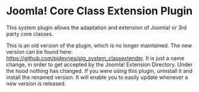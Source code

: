 # Joomla! Core Class Extension Plugin

This system plugin allows the adaptation and extension of 
Joomla! or 3rd party core classes.

This is an old version of the plugin, which is no longer maintained. 
The new version can be found here: https://github.com/pjdevries/plg_system_classextender. 
It is just a name change, in order to get accepted by the Joomla! Extension Directory.
Under the hood nothing has changed. If you were using this plugin, uninstall it
and install the renamed version. It will enable you to easily update whenever 
a new version is released.
